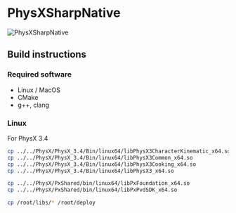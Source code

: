 # PhysXSharpNative

![PhysXSharpNative](https://github.com/Team-Iterum/PhysXSharp/workflows/C/C++%20CI/badge.svg)



Build instructions
----------------

### Required software
- Linux / MacOS
- CMake
- g++, clang

### Linux 

For PhysX 3.4
```bash
cp ../../PhysX/PhysX_3.4/Bin/linux64/libPhysX3CharacterKinematic_x64.so /root/libs  
cp ../../PhysX/PhysX_3.4/Bin/linux64/libPhysX3Common_x64.so             /root/libs  
cp ../../PhysX/PhysX_3.4/Bin/linux64/libPhysX3Cooking_x64.so            /root/libs  
cp ../../PhysX/PhysX_3.4/Bin/linux64/libPhysX3_x64.so                   /root/libs  

cp ../../PhysX/PxShared/bin/linux64/libPxFoundation_x64.so              /root/libs  
cp ../../PhysX/PxShared/bin/linux64/libPxPvdSDK_x64.so                  /root/libs  

cp /root/libs/* /root/deploy
```
